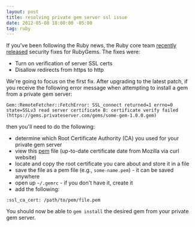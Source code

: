 ```yaml
---
layout: post
title: resolving private gem server ssl issue
date: 2012-05-08 18:00:00 -05:00
tag: ruby
---
```


If you've been following the Ruby news, the Ruby core team [recently](http://www.ruby-lang.org/en/news/2012/04/20/ruby-1-9-3-p194-is-released/) [released](http://www.ruby-lang.org/en/news/2012/04/21/ruby-1-9-2-p320-is-released/) security fixes for RubyGems.  The fixes were:

* Turn on verification of server SSL certs
* Disallow redirects from https to http

We're going to focus on the first fix.  After upgrading to the latest patch, if you receive the following error message when attempting to install a gem from a private gem server:

````
Gem::RemoteFetcher::FetchError: SSL_connect returned=1 errno=0 state=SSLv3 read server certificate B: certificate verify failed (https://gems.privateserver.com/gems/some-gem-1.0.0.gem)
````

then you'll need to do the following:

* determine which Root Certificate Authority (CA) you used for your private gem server
* view this [pem](http://curl.haxx.se/ca/cacert.pem) file (up-to-date certificate date from Mozilla via curl website)
* locate and copy the root certificate you care about and store it in a file
* save the file as a pem file (e.g., `some-name.pem`) - it can be saved anywhere
* open up `~/.gemrc` - if you don't have it, create it
* add the following:

`:ssl_ca_cert: /path/to/pem/file.pem`

You should now be able to `gem install` the desired gem from your private gem server.
